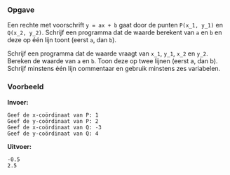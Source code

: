 ### Opgave

Een rechte met voorschrift `y = ax + b` gaat door de punten `P(x_1, y_1)` en `Q(x_2, y_2)`. Schrijf een programma dat de waarde berekent van `a` en `b` en deze op één lijn toont (eerst `a`, dan `b`).

Schrijf een programma dat de waarde vraagt van `x_1`, `y_1`, `x_2` en `y_2`. Bereken de waarde van `a` en `b`. Toon deze op twee lijnen (eerst a, dan b). Schrijf minstens één lijn commentaar en gebruik minstens zes variabelen.

### Voorbeeld

**Invoer:**

    Geef de x-coördinaat van P: 1
    Geef de y-coördinaat van P: 2
    Geef de x-coördinaat van Q: -3
    Geef de y-coördinaat van Q: 4


**Uitvoer:**

    -0.5
    2.5

